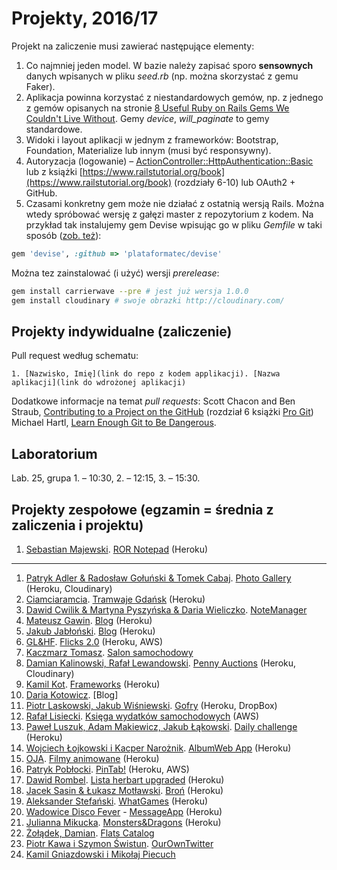 # Projekty, 2016/17

Projekt na zaliczenie musi zawierać następujące elementy:

1. Co najmniej jeden model. W bazie należy zapisać sporo **sensownych** danych wpisanych w pliku _seed.rb_
  (np. można skorzystać z gemu Faker).
1. Aplikacja powinna korzystać z niestandardowych gemów, np. z jednego
  z gemów opisanych na stronie [8 Useful Ruby on Rails Gems We Couldn't Live Without](http://blog.planetargon.com/entries/8-useful-ruby-on-rails-gems-we-couldnt-live-without?__s=jvsvsq3unktoidfpqwzm).
  Gemy _device_, _will_paginate_ to gemy standardowe.
1. Widoki i layout aplikacji w jednym z frameworków:
   Bootstrap, Foundation, Materialize lub innym (musi być responsywny).
1. Autoryzacja (logowanie) – [ActionController::HttpAuthentication::Basic](http://edgeapi.rubyonrails.org/classes/ActionController/HttpAuthentication/Basic.html)
   lub z książki [https://www.railstutorial.org/book](https://www.railstutorial.org/book)
   (rozdziały 6-10) lub OAuth2 + GitHub.
1. Czasami konkretny gem może nie działać z ostatnią wersją Rails. Można wtedy spróbować
  wersję z gałęzi master z repozytorium z kodem. Na przykład tak instalujemy
  gem Devise wpisując go w pliku _Gemfile_ w taki sposób
  ([zob. też](http://bundler.io/git.html)):

```ruby
gem 'devise', :github => 'plataformatec/devise'
```
Można tez zainstalować (i użyć) wersji _prerelease_:
```sh
gem install carrierwave --pre # jest już wersja 1.0.0
gem install cloudinary # swoje obrazki http://cloudinary.com/
```

## Projekty indywidualne (zaliczenie)

Pull request według schematu:
```
1. [Nazwisko, Imię](link do repo z kodem applikacji). [Nazwa aplikacji](link do wdrożonej aplikacji)
```

Dodatkowe informacje na temat _pull requests_: Scott Chacon and Ben Straub,
[Contributing to a Project on the GitHub](https://git-scm.com/book/en/v2/GitHub-Contributing-to-a-Project)
(rozdział 6 książki [Pro Git](https://git-scm.com/book/en/v2))
Michael Hartl, [Learn Enough Git to Be Dangerous](https://www.learnenough.com/git-tutorial).

<!--
  Regular Expressions Tutorial, http://www.regular-expressions.info/tutorial.html
     Find: (\d+),(.+),(.+),.+,.*
  Replace: $1. $2, $3
-->

## Laboratorium

Lab. 25, grupa 1. – 10:30, 2. – 12:15, 3. – 15:30.


## Projekty zespołowe (egzamin = średnia z zaliczenia i projektu)

<!--
W pliku _README.md_ z repozytorium należy wpisać wszystkich autorów aplikacji
i następnie wykonać pull request, który dopisze linijkę tekstu do tego pliku
utworzoną według poniższego schematu:

```
1. [Nazwa zespołu](link do repo z kodem). [Nazwa aplikacji](link do wdrożonej aplikacji) (gdzie wdrożono)
```
-->

1. [Sebastian Majewski](https://github.com/SebastianMajewski/RoR-Notepad). [ROR Notepad](https://rornotepad.herokuapp.com/) (Heroku)

----

1. [Patryk Adler & Radosław Gołuński & Tomek Cabaj](https://github.com/adlerpoland/mojeasi). [Photo Gallery](https://protected-ocean-44249.herokuapp.com/photos) (Heroku, Cloudinary)
1. [Ciamciaramcia](https://github.com/atejszerska/ruby-asi-zespolowy). [Tramwaje Gdańsk](https://tramwaje-gdansk.herokuapp.com) (Heroku)
1. [Dawid Cwilik & Martyna Pyszyńska & Daria Wieliczko](https://github.com/Ruby-team/NotesExamProject). [NoteManager](https://note-manager.herokuapp.com/)
1. [Mateusz Gawin](https://github.com/matgawin/projekt_asi2). [Blog](https://asi-blog.herokuapp.com/) (Heroku)
1. [Jakub Jabłoński](https://github.com/jakjablonski/ASI-my). [Blog](https://rocky-beach-30006.herokuapp.com/) (Heroku)
1. [GL&HF](https://github.com/mkassjanski/asi-egzamin). [Flicks 2.0](https://flicks2.herokuapp.com/) (Heroku, AWS)
1. [Kaczmarz Tomasz](https://github.com/tkaczmarz/asi). [Salon samochodowy](https://shielded-tundra-94334.herokuapp.com)
1. [Damian Kalinowski, Rafał Lewandowski](https://github.com/lafreak/penny-auctions). [Penny Auctions](https://penny-auctions.herokuapp.com) (Heroku, Cloudinary)
1. [Kamil Kot](https://github.com/KotMeow/asi-frameworks). [Frameworks](https://asi-frameworks.herokuapp.com/) (Heroku)
1. [Daria Kotowicz](https://github.com/dkotowicz/ruby_projekt2.git). [Blog]
1. [Piotr Laskowski, Jakub Wiśniewski](https://github.com/ozh204/ruby-egz). [Gofry](https://ozh204-gofry.herokuapp.com/) (Heroku, DropBox)
1. [Rafał Lisiecki](https://github.com/littlefoxmiastko/ruby1). [Księga wydatków samochodowych](http://ec2-34-208-194-252.us-west-2.compute.amazonaws.com/) (AWS)
1. [Paweł Luszuk, Adam Makiewicz, Jakub Łąkowski](https://github.com/kubalakowski/daily-challenge). [Daily challenge](https://daily-code-challenge.herokuapp.com/) (Heroku)
1. [Wojciech Łojkowski i Kacper Narożnik](https://github.com/wlojkowski/AlbumWebApp). [AlbumWeb App](https://albumwebapp.herokuapp.com/) (Heroku)
1. [OJA](https://github.com/lic-planer/ruby_zespolowy). [Filmy animowane](https://shrouded-ocean-49748.herokuapp.com/) (Heroku)
1. [Patryk Pobłocki](https://github.com/ppoblocki/egzaminRails). [PinTab!](https://fast-shore-79390.herokuapp.com/) (Heroku, AWS)
1. [Dawid Rombel](https://github.com/drombel/project-ruby). [Lista herbart upgraded](https://lista-herbat.herokuapp.com/) (Heroku)
1. [Jacek Sasin & Łukasz Motławski](https://github.com/jsasin/asi_egzamin). [Broń](https://asiegzaminn.herokuapp.com) (Heroku)
1. [Aleksander Stefański](https://github.com/astefanski1/WhatGames). [WhatGames](https://whatgames.herokuapp.com/games) (Heroku)
1. [Wadowice Disco Fever](https://github.com/implssv/MessageApp) - [MessageApp](http://serene-spire-89656.herokuapp.com/) (Heroku)
1. [Julianna Mikucka](https://github.com/LadyJuleczka/Rails-Egzamin). [Monsters&Dragons](https://aqueous-woodland-84605.herokuapp.com/) (Heroku)
1. [Żołądek, Damian](https://github.com/damian024/rails). [Flats Catalog](https://flatcatalog.herokuapp.com/)
1. [Piotr Kawa i Szymon Świstun](https://github.com/Pkawa/Twitter-rails). [OurOwnTwitter](https://ourowntwitter.herokuapp.com/)
1. [Kamil Gniazdowski i Mikołaj Piecuch](https://github.com/mikolajpiecuch/BlaBlaRails)
